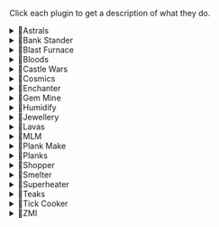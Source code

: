 Click each plugin to get a description of what they do.

<details>
  <summary>💛Astrals</summary>
  
***
  
Requirements:
```
* 40 Runecrafting
* 70 Magic
* Lunar Diplomacy quest
* Rune pouch
* Essence pouches
* Dust battlestaff or equivalent equipment
* Various runes
* Stamina potions (1)
* Food
* Pure or daeyalt essence
```

Functionality:
```
Crafts astral runes on Moonclan island.
Runs to the altar and teleports back. 
Supports staminas and food.
Supports daeyalt essence.
```  

Setup: [Link to Astrals setup guide](https://github.com/Elli-tt/el-plugins/wiki/astrals:-setup-guide)
```
This plugin has a setup guide, click the above link to access it.
```  

***
  
</details>


<details>
  <summary>💛Bank Stander</summary>
  
***
  
Requirements:
```
* Various
```

Functionality:
```
Has three main modes:
-Use item (performs a single action on everything in the inventory)
Use item withdraws 28 items. Example use: Herb cleaning.
-Use item on item (combines an item in the invent with another)
Use item on item withdraws 14 of each item. Example use: Potion making.
-Use tool on item (uses a tool on items in the inventory)
Use tool on item withdraws 1 tool and 27 of an item. Example use: Fletching bows.
```  

Setup: [Link to Bankstander setup guide](https://github.com/Elli-tt/el-plugins/wiki/bankstander:-setup-guide)
```
This plugin has a setup guide, click the above link to access it.
```  

***
  
</details>

<details>
  <summary>💛Blast Furnace</summary>
  
***
  
Requirements:
```
* Started The Giant Dwarf quest
* 60 Smithing
* Ice gloves
* Coins
* Gold ore
```

Functionality:
```
Uses the blast furnace to smelt gold bars.
No other methods currently supported.
```  

***
  
</details>

<details>
  <summary>💛Bloods</summary>
  
***
  
Requirements:
```
* 77 Runecrafting
* (Optional) 90 Runecrafting
* 73 Agility
* 100% Arceuus favour
```

Functionality:
```
Crafts blood or soul runes at the Arceuus essence mine.
Uses the agility shortcut on the way back.
```  

***
  
</details>

<details>
  <summary>💛Castle Wars</summary>
  
***
  
Requirements:
```
* No requirements
```

Functionality:
```
AFKs in Castle Wars games.
Set which portal you would like to join and press run.
Use this on two accounts to get guaranteed draws.
```  

***
  
</details>

<details>
  <summary>💛Cosmics</summary>
  
***
  
Requirements:
```
* 27 Runecrafting
* Access to fairy rings
* Ardougne cloak 1+
* Rings of duelling
* Essence
```

Functionality:
```
Crafts cosmic runes at the cosmic altar.
Teleports to Ardougne monastery and runs to the fairy ring.
Takes the fairy ring to Zanaris.
Teleports from the altar to Castle wars using rings of duelling.
``` 

***
   
</details>

<details>
  <summary>💛Enchanter</summary>
  
***
  
Requirements:
```
* Varying magic requirements
* Varying rune requirements
* Good amount of jewellery
```

Functionality:
```
Enchants jewellery using the enchant spell on the standard spellbook.
Does not currently support enchanting bolts.
```  

***
  
</details>


<details>
  <summary>💛Gem Mine</summary>
  
***
  
Requirements:
```
* Pickaxe equipped
* Hard Karamja Diary
```

Functionality:
```
Mines gem rocks underneath Shilo Village.
Deposits gems in the diary bank chest.
```  

***

</details>


<details>
  <summary>💛Humidify</summary>
  
***
  
Requirements:
```
* 68 Magic
* Dream Mentor quest
```

Functionality:
```
Casts humidify on various items.
```  

***
  
</details>

<details>
  <summary>💛Jewellery</summary>
  
***
  
Requirements:
```
* Varying crafting requirements
* Bars
* Moulds
* (Optional) Cut gems
```

Functionality:
```
Crafts jewellery for you at various furnaces and banks. (by default Edgeville)
Supports all gold and silver jewellery.
Supports slayer rings.
```  

***
  
</details>


<details>
  <summary>💛Lavas</summary>
  
***
  
Requirements:
```
* 23 Runecrafting
* 82 Magic
* Rune pouch
* Pure or daeyalt essence
* Earth runes
* Rings of duelling
```

Functionality:
```
Crafts lavas at the fire altar.
Uses humidify and NPC contact.
Banks at Castle wars.
``` 

***
   
</details>

<details>
  <summary>💛MLM</summary>
  
***
  
Requirements:
```
* 30 Mining
```

Functionality:
```
Mines, deposits and banks at MLM.
Supports lower level, diary area and upper level.
Does not currently support repairing wheel.
```  

***
  
</details>

<details>
  <summary>💛Plank Make</summary>
  
***
  
Requirements:
```
* 86 Magic
* Dream Mentor quest
* Planks
* Coins
* Runes to cast Plank Make spell
```

Functionality:
```
Casts the plank make spell for you.
``` 

***
   
</details>

<details>
  <summary>💛Planks</summary>
  
***
  
Requirements:
```
* POH with a demon butler
* Bell-pull
* Coins
* Teleport runes
* Logs
```

Functionality:
```
Start on a PVP world next to the Camelot Castle bank chest.
Teleports to POH and uses butler to make planks.
IMPORTANT: Ensure your private chat is off.
```  

Setup: [Link to Planks setup guide](https://github.com/Elli-tt/el-plugins/wiki/planks:-setup-guide)
```
This plugin has a setup guide, click the above link to access it.
```  

***
  
</details>

<details>
  <summary>💛Shopper</summary>
 
***
   
Requirements:
```
* Coins
```

Functionality:
```
Buys items from various shops.
Either banks or opens packs when the inventory is full.
```

List of Supported Shops:
<details><summary>Shopping List:</summary>
Here is a list of all the items that can be purchased.
     
## Charter Ships
    - Port Phasmatys
    - Corsair Cove
    - Catherby
    - Port Khazard

    Pineapples
    Sand
    Seaweed
    Soda Ash
    Slime

## Falador
    Bagged Plant 1

## Blast Furnace
    Gold Ore
    Iron Ore
    Silver Ore
    Coal

## Edgeville
    Slayer Gem
    Arrowhead Pack

## Farm Shop
    Bucket Pack

## Fishing Shop
    Feather
    Feather Pack

## Grand Tree
    Chocolate Bar
    Chocolate Dust

## RFD Chest
    Grapes
    Chocolate Bar
    Butter
    Jug
    Jug Packs

## Baba Yaga
    Astrals

## Mage Bank
    Nature Runes
    Law Runes
    Cosmic Runes

## Magic Guild
    Nature Runes
    Law Runes
    Death Runes
    Blood Runes
    Battlestaves

## Crafting Store
    Needle
    Thread

## Aubury
    Chaos Rune
    Death Rune
    Body Rune
    Fire Pack
    Water Pack
    Air Pack
    Earth Pack
    Mind Pack
    Chaos Pack

## Warrior Guild Food Shop
    Pizza
    Potato
    Stew

## Port Sarim Runes
    Chaos Rune
    Death Rune
</details>

```
Open up the shopping list above.
```

***

</details>

<details>
  <summary>💛Smelter</summary>

***
  
Requirements:
```
* Varying smithing levels
* Varying ores
```

Functionality:
```
Smelts bars at various furnaces and banks.
Supports ring of forging for iron.
``` 

***
   
</details>

<details>
  <summary>💛Superheater</summary>

***
    
Requirements:
```
* 43 Magic
* Runes
* Ore
```

Functionality:
```
Casts the superheat item spell.
```  

***
  
</details>

<details>
  <summary>💛Teaks</summary>
  
***
  
Requirements:
```
* Bone Voyage quest
* 35 Farming
* 70 Agility
* Fully grown trees in the patches
* Bank fully restored in the camp
```

Functionality:
```
Cuts your teak or mahogany trees on fossil island.
Banks or drops the logs gained.
Picks up bird's nests.
``` 

***
   
</details>

<details>
<summary>💛Tick Cooker</summary>

***
    
Requirements:
```
* 1 Cooking (Higher recommended)
* Tai Bwo Wannai quest
```

Functionality:
```
1 tick cooks karambwans for you. Works are various locations including Rogues' Den.
```

***
    
</details>

<details>
  <summary>💛ZMI</summary>
  
***
  
Requirements:
```
* 50 Runecrafting
* 71 Magic
* Lunar Diplomacy quest
* Small, medium and large essence pouches
* Pure, rune or daeyalt essence
* Food
* Stamina potions (1)
* Various rune and stave combinations
* Rune pouch
```

Functionality:
```
Crafts runes at the Ourania altar.
Supports staminas and eating.
Supports daeyalt essence.
Supports dropping runes. (unstable)
```  

Setup: [Link to ZMI setup guide](https://github.com/Elli-tt/el-plugins/wiki/ouraniaaltar:-setup-guide)
```
This plugin has a setup guide, click the above link to access it.
```  

***
  
</details>